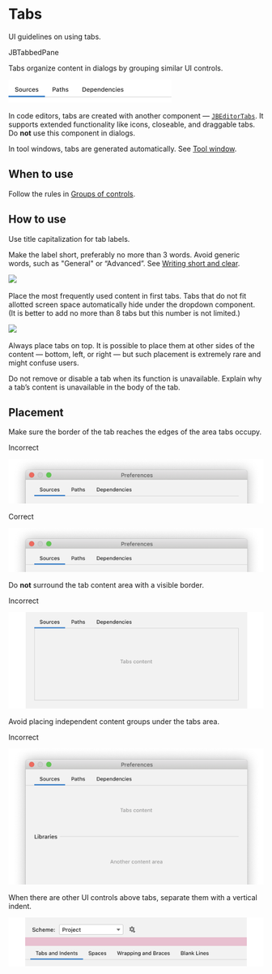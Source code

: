 <!-- Copyright 2000-2024 JetBrains s.r.o. and contributors. Use of this source code is governed by the Apache 2.0 license. -->

# Tabs

<link-summary>UI guidelines on using tabs.</link-summary>

<tldr>JBTabbedPane</tldr>

Tabs organize content in dialogs by grouping similar UI controls.

![](../../../images/ui/tabs/01_example.png)

In code editors, tabs are created with another component — [`JBEditorTabs`](%gh-ic%/platform/platform-api/src/com/intellij/ui/tabs/impl/JBEditorTabs.java). It supports extended functionality like icons, closeable, and draggable tabs. Do **not** use this component in dialogs.

In tool windows, tabs are generated automatically. See [Tool window](tool_window.md).


## When to use

Follow the rules in [Groups of controls](groups_of_controls.md).


## How to use

Use title capitalization for tab labels.

Make the label short, preferably no more than 3 words. Avoid generic words, such as "General" or “Advanced”. See [Writing short and clear](writing_short.md).

![](02_naming.png)

Place the most frequently used content in first tabs. Tabs that do not fit allotted screen space automatically hide under the dropdown component. (It is better to add no more than 8 tabs but this number is not limited.)

![](03_hidden_tabs.png)

Always place tabs on top. It is possible to place them at other sides of the content — bottom, left, or right — but such placement is extremely rare and might confuse users.

Do not remove or disable a tab when its function is unavailable. Explain why a tab’s content is unavailable in the body of the tab.


## Placement

Make sure the border of the tab reaches the edges of the area tabs occupy.

<p> Incorrect </p>

<img src="../../../images/ui/tabs/04_layout_border_incorrect.png" />

<p> Correct </p>

<img src="../../../images/ui/tabs/04_layout_border_correct.png" />

Do **not** surround the tab content area with a visible border.

<p> Incorrect </p>

<img src="../../../images/ui/tabs/05_bordered.png" />

Avoid placing independent content groups under the tabs area.

<p> Incorrect </p>

<img src="../../../images/ui/tabs/06_layout_content_under.png"/>

When there are other UI controls above tabs, separate them with a vertical indent.

<img src="../../../images/ui/tabs/07_inset.png" />

